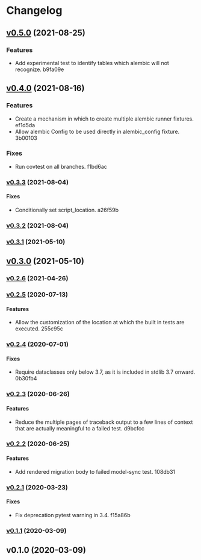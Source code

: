 # Changelog

## [v0.5.0](https://github.com/schireson/pytest-alembic/compare/v0.4.0...v0.5.0) (2021-08-25)

### Features

* Add experimental test to identify tables which alembic will not recognize. b9fa09e


## [v0.4.0](https://github.com/schireson/pytest-alembic/compare/v0.3.3...v0.4.0) (2021-08-16)

### Features

* Create a mechanism in which to create multiple alembic runner fixtures. ef1d5da
* Allow alembic Config to be used directly in alembic_config fixture. 3b00103

### Fixes

* Run covtest on all branches. f1bd6ac


### [v0.3.3](https://github.com/schireson/pytest-alembic/compare/v0.3.2...v0.3.3) (2021-08-04)

#### Fixes

* Conditionally set script_location. a26f59b


### [v0.3.2](https://github.com/schireson/pytest-alembic/compare/v0.3.1...v0.3.2) (2021-08-04)


### [v0.3.1](https://github.com/schireson/pytest-alembic/compare/v0.3.0...v0.3.1) (2021-05-10)


## [v0.3.0](https://github.com/schireson/pytest-alembic/compare/v0.2.6...v0.3.0) (2021-05-10)


### [v0.2.6](https://github.com/schireson/pytest-alembic/compare/v0.2.5...v0.2.6) (2021-04-26)


### [v0.2.5](https://github.com/schireson/pytest-alembic/compare/v0.2.4...v0.2.5) (2020-07-13)

#### Features

* Allow the customization of the location at which the built in tests are executed. 255c95c


### [v0.2.4](https://github.com/schireson/pytest-alembic/compare/v0.2.3...v0.2.4) (2020-07-01)

#### Fixes

* Require dataclasses only below 3.7, as it is included in stdlib 3.7 onward. 0b30fb4


### [v0.2.3](https://github.com/schireson/pytest-alembic/compare/v0.2.2...v0.2.3) (2020-06-26)

#### Features

* Reduce the multiple pages of traceback output to a few lines of context that are actually meaningful to a failed test. d9bcfcc


### [v0.2.2](https://github.com/schireson/pytest-alembic/compare/v0.2.1...v0.2.2) (2020-06-25)

#### Features

* Add rendered migration body to failed model-sync test. 108db31


### [v0.2.1](https://github.com/schireson/pytest-alembic/compare/v0.1.1...v0.2.1) (2020-03-23)

#### Fixes

* Fix deprecation pytest warning in 3.4. f15a86b


### [v0.1.1](https://github.com/schireson/pytest-alembic/compare/v0.1.0...v0.1.1) (2020-03-09)


## v0.1.0 (2020-03-09)


